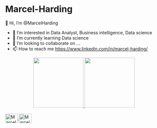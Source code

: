 # Marcel-Harding
👋 Hi, I’m @MarcelHarding
- 👀 I’m interested in Data Analyst, Business intelligence, Data science
- 🌱 I’m currently learning Data science
- 💞️ I’m looking to collaborate on ...
- 📫 How to reach me https://www.linkedin.com/in/marcel-harding/

<div align="center">  
  <a href="https://github.com/MarcelHarding">
  <img height="160em" src="https://github-readme-stats.vercel.app/api?username=MarcelHarding&show_icons=true&theme=dark&include_all_commits=true&count_private=true"/>
  <img height="160em" src="https://github-readme-stats.vercel.app/api/top-langs/?username=MarcelHarding&layout=compact&langs_count=7&theme=dark"/>
  
  </div>

<div style="display: inline_block"><br>
  <img align="center" alt="Marcel-Py" height="30" width="40" src="https://cdn.jsdelivr.net/gh/devicons/devicon/icons/python/python-original.svg" />
  <img align="center" alt="Marcel-MySQL" height="30" width="40" src="https://cdn.jsdelivr.net/gh/devicons/devicon/icons/mysql/mysql-original.svg" />
  
</div>

